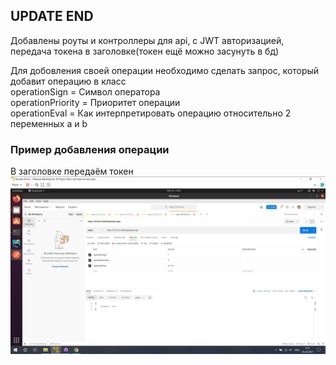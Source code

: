 ## UPDATE END

Добавлены роуты и контроллеры для api, с JWT авторизацией, передача токена в заголовке(токен ещё можно засунуть в бд)

Для добовления своей операции необходимо сделать запрос, который добавит операцию в класс <br />
operationSign =  Символ оператора <br />
operationPriority = Приоритет операции <br />
operationEval = Как интерпретировать операцию относительно 2 переменных a и b

### Пример добавления операции
В заголовке передаём токен <br />
![alt text](picture/addOperation.jpg "Добовление операции")
